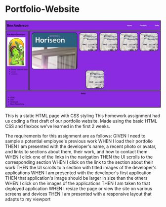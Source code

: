 # Portfolio-Website

![Portfolio mockup](/assets/imgs/portfolioWebsite.jpg?raw=true "portfolio website image")

This is a static HTML page with CSS styling
This homework assignment had us coding a first draft of our portfolio website. Made using the basic HTML CSS and flexbox we've learned in the first 2 weeks.

The requirements for this assignment are as follows: 
GIVEN I need to sample a potential employee's previous work
WHEN I load their portfolio
THEN I am presented with the developer's name, a recent photo or avatar, and links to sections about them, their work, and how to contact them
WHEN I click one of the links in the navigation
THEN the UI scrolls to the corresponding section
WHEN I click on the link to the section about their work
THEN the UI scrolls to a section with titled images of the developer's applications
WHEN I am presented with the developer's first application
THEN that application's image should be larger in size than the others
WHEN I click on the images of the applications
THEN I am taken to that deployed application
WHEN I resize the page or view the site on various screens and devices
THEN I am presented with a responsive layout that adapts to my viewport

